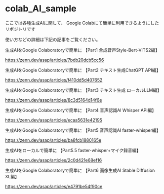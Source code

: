 # colab_AI_sample

ここでは各種生成AIに関して、
Google Colabにて簡単に利用できるようにしたリポジトリです　

使い方などの詳細は下記の記事をご覧ください。



生成AIをGoogle Colaboratoryで簡単に 【Part1 合成音声Style-Bert-VITS2編】

https://zenn.dev/asap/articles/7bdb20dcb5cc56

生成AIをGoogle Colaboratoryで簡単に  【Part2 テキスト生成ChatGPT API編】

https://zenn.dev/asap/articles/f410dd5d407652

生成AIをGoogle Colaboratoryで簡単に  【Part3 テキスト生成 ローカルLLM編】

https://zenn.dev/asap/articles/8c3d5164d14f6e

生成AIをGoogle Colaboratoryで簡単に  【Part4 音声認識AI Whisper API編】

https://zenn.dev/asap/articles/ecaa5631e42195

生成AIをGoogle Colaboratoryで簡単に  【Part5 音声認識AI faster-whisper編】

https://zenn.dev/asap/articles/ba8fcb1880165e

生成AIをローカルで簡単に  【Part5.5 faster-whisper+マイク録音編】

https://zenn.dev/asap/articles/2c0d421e68ef16

生成AIをGoogle Colaboratoryで簡単に 【Part6 画像生成AI Stable Diffusion XL編】

https://zenn.dev/asap/articles/e4791be54f90ce




